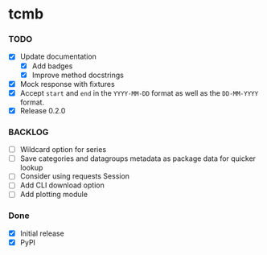 # tcmb

### TODO
- [x] Update documentation
    - [x] Add badges
    - [x] Improve method docstrings
- [x] Mock response with fixtures 
- [x] Accept `start` and `end` in the `YYYY-MM-DD` format as well as the `DD-MM-YYYY` format.
- [x] Release 0.2.0

### BACKLOG
- [ ] Wildcard option for series
- [ ] Save categories and datagroups metadata as package data for quicker lookup
- [ ] Consider using requests Session
- [ ] Add CLI download option
- [ ] Add plotting module

### Done
- [x] Initial release
- [x] PyPI